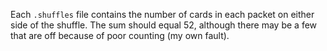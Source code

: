 Each `.shuffles` file contains the number of cards in each packet on either side of the shuffle.
The sum should equal 52, although there may be a few that are off because of poor counting (my own fault).
